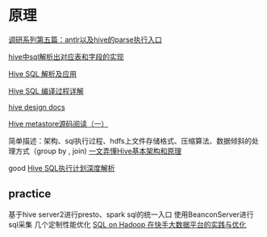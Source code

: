 

# 原理

[调研系列第五篇：antlr以及hive的parse执行入口](https://www.cnblogs.com/serendipity/articles/3738138.html)

[hive中sql解析出对应表和字段的实现](https://www.cnblogs.com/drawwindows/p/4595771.html)

[Hive SQL 解析及应用](https://www.jianshu.com/p/7cd2afacc9bb)

[Hive SQL 编译过程详解](https://my.oschina.net/leejun2005/blog/267219)

[hive design docs](https://cwiki.apache.org/confluence/display/Hive/DesignDocs)

[ Hive metastore源码阅读（一） ](https://www.cnblogs.com/yangsy0915/p/7367717.html)

简单描述：架构、sql执行过程、hdfs上文件存储格式、压缩算法、数据倾斜的处理方式（group by , join)
[一文弄懂Hive基本架构和原理](https://blog.csdn.net/oTengYue/article/details/91129850)

good
[Hive SQL执行计划深度解析](https://blog.csdn.net/moon_yang_bj/article/details/31744381)

## practice

基于hive server2进行presto、spark sql的统一入口
使用BeanconServer进行sql采集
几个定制性能优化
[SQL on Hadoop 在快手大数据平台的实践与优化](https://www.infoq.cn/article/BN9cJjg1t-QSWE6fqkoR)
